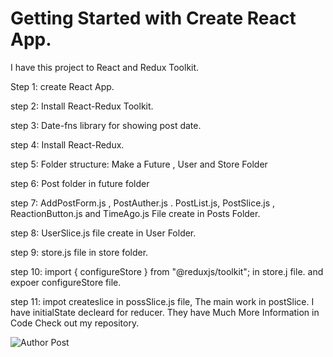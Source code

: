 
# Getting Started with Create React App.


I have this project to React and Redux Toolkit.

Step 1: create React App.

step 2: Install React-Redux Toolkit.

step 3: Date-fns library for showing post date.

step 4: Install React-Redux.

step 5: Folder structure:
Make a Future , User  and Store Folder 

step 6: Post folder in future folder 

step 7: AddPostForm.js , PostAuther.js . PostList.js, PostSlice.js , ReactionButton.js and TimeAgo.js File create in Posts Folder.

step 8: UserSlice.js file create in User Folder.

step 9: store.js file in store folder.

step 10: import { configureStore } from "@reduxjs/toolkit"; in store.j file.
and expoer configureStore file.

step 11: impot createslice in possSlice.js file, The main work in postSlice. I have initialState decleard for reducer.
They have Much More Information in Code Check out my repository.

![Author Post](https://user-images.githubusercontent.com/90214531/209979010-6f641a99-bb5b-4cac-b7e9-2ecfbebdeaed.PNG)
